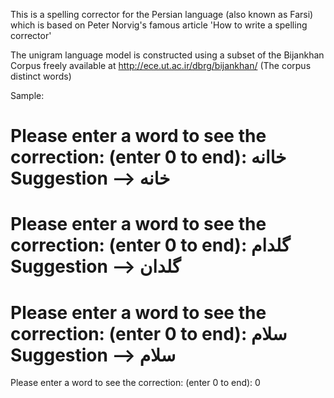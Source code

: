 This is a spelling corrector for the Persian language (also known as Farsi) which is based on Peter Norvig's famous article 'How to write a spelling corrector' 

The unigram language model is constructed using a subset of the Bijankhan Corpus freely available at
http://ece.ut.ac.ir/dbrg/bijankhan/ (The corpus distinct words)

Sample:

Please enter a word to see the correction: (enter 0 to end): خاانه
Suggestion --> خانه
=======
Please enter a word to see the correction: (enter 0 to end): گلدام
Suggestion --> گلدان
=======
Please enter a word to see the correction: (enter 0 to end): سلام
Suggestion --> سلام
=======
Please enter a word to see the correction: (enter 0 to end): 0
>>> 
